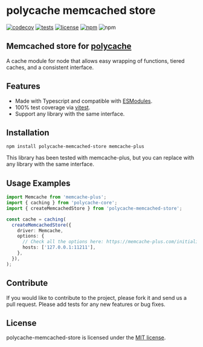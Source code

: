 # polycache memcached store

[![codecov](https://codecov.io/gh/corradodellorusso/polycache-memcached-store/branch/master/graph/badge.svg?token=ZV3G5IFigq)](https://codecov.io/gh/corradodellorusso/polycache-memcached-store)
[![tests](https://github.com/corradodellorusso/polycache-memcached-store/actions/workflows/test.yml/badge.svg)](https://github.com/corradodellorusso/polycache-memcached-store/actions/workflows/test.yml)
[![license](https://img.shields.io/github/license/corradodellorusso/polycache-memcached-store)](https://github.com/corradodellorusso/polycache-memcached-store/blob/master/LICENSE)
[![npm](https://img.shields.io/npm/dm/polycache-memcached-store)](https://npmjs.com/package/polycache-memcached-store)
![npm](https://img.shields.io/npm/v/polycache-memcached-store)

## Memcached store for [polycache](https://www.npmjs.com/package/polycache-core)

A cache module for node that allows easy wrapping of functions, tiered caches, and a consistent interface.

## Features

- Made with Typescript and compatible with [ESModules](https://nodejs.org/docs/latest-v14.x/api/esm.html).
- 100% test coverage via [vitest](https://github.com/vitest-dev/vitest).
- Support any library with the same interface.

## Installation

    npm install polycache-memcached-store memcache-plus

This library has been tested with memcache-plus, but you can replace with any library with the same interface.

## Usage Examples

```typescript
import Memcache from 'memcache-plus';
import { caching } from 'polycache-core';
import { createMemcachedStore } from 'polycache-memcached-store';

const cache = caching(
  createMemcachedStore({
    driver: Memcache,
    options: {
      // Check all the options here: https://memcache-plus.com/initialization.html - see options
      hosts: ['127.0.0.1:11211'],
    },
  }),
);
```

## Contribute

If you would like to contribute to the project, please fork it and send us a pull request. Please add tests
for any new features or bug fixes.

## License

polycache-memcached-store is licensed under the [MIT license](./LICENSE).

